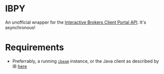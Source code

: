 # IBPY
An unofficial wrapper for the [Interactive Brokers Client Portal API](https://interactivebrokers.github.io/cpwebapi/). It's asynchronous!

# Requirements
* Preferrably, a running [`ibeam`](https://github.com/Voyz/ibeam) instance, or the Java client as described by IB [here](https://interactivebrokers.github.io/cpwebapi/quickstart)
